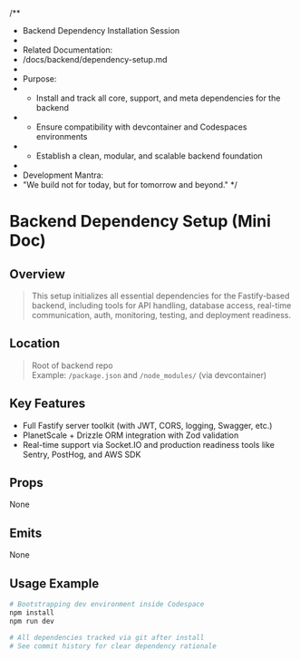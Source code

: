/**
 * Backend Dependency Installation Session
 * 
 * Related Documentation:
 * /docs/backend/dependency-setup.md
 * 
 * Purpose:
 * - Install and track all core, support, and meta dependencies for the backend
 * - Ensure compatibility with devcontainer and Codespaces environments
 * - Establish a clean, modular, and scalable backend foundation
 * 
 * Development Mantra:
 * "We build not for today, but for tomorrow and beyond."
 */

# Backend Dependency Setup (Mini Doc)

## Overview
> This setup initializes all essential dependencies for the Fastify-based backend, including tools for API handling, database access, real-time communication, auth, monitoring, testing, and deployment readiness.

## Location
> Root of backend repo  
Example: `/package.json` and `/node_modules/` (via devcontainer)

## Key Features
- Full Fastify server toolkit (with JWT, CORS, logging, Swagger, etc.)
- PlanetScale + Drizzle ORM integration with Zod validation
- Real-time support via Socket.IO and production readiness tools like Sentry, PostHog, and AWS SDK

## Props
None

## Emits
None

## Usage Example
```bash
# Bootstrapping dev environment inside Codespace
npm install
npm run dev

# All dependencies tracked via git after install
# See commit history for clear dependency rationale
